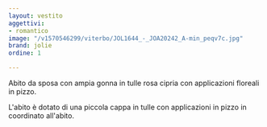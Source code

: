 ```yaml
---
layout: vestito
aggettivi:
- romantico
image: "/v1570546299/viterbo/JOL1644_-_JOA20242_A-min_peqv7c.jpg"
brand: jolie
ordine: 1

---
```

Abito da sposa con ampia gonna in tulle rosa cipria con applicazioni floreali in pizzo.

L'abito è dotato di una piccola cappa in tulle con applicazioni in pizzo in coordinato all'abito.